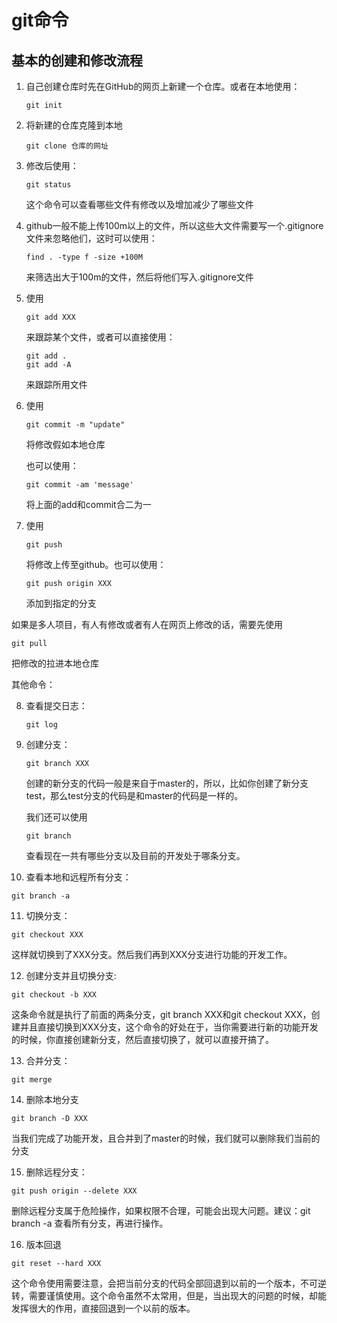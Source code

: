 <!--
 * @Author: your name
 * @Date: 2020-05-21 12:03:46
 * @LastEditTime: 2020-05-29 19:39:43
 * @LastEditors: Please set LastEditors
 * @Description: In User Settings Edit
 * @FilePath: \undefinedc:\Users\conan\Desktop\LongTime\StupidBirdFliesFirst\Command\git.md
--> 
# git命令

## 基本的创建和修改流程
1. 自己创建仓库时先在GitHub的网页上新建一个仓库。或者在本地使用：
   ```
   git init
   ```
2. 将新建的仓库克隆到本地
   ```
   git clone 仓库的网址
   ```
3. 修改后使用：
   ```
   git status
   ```
   这个命令可以查看哪些文件有修改以及增加减少了哪些文件
4. github一般不能上传100m以上的文件，所以这些大文件需要写一个.gitignore文件来忽略他们，这时可以使用：
   ```
   find . -type f -size +100M
   ```
   来筛选出大于100m的文件，然后将他们写入.gitignore文件
5. 使用
   ```
   git add XXX
   ```
   来跟踪某个文件，或者可以直接使用：
   ```
   git add .
   git add -A
   ```
   来跟踪所用文件
6. 使用
   ```
   git commit -m "update"
   ```
   将修改假如本地仓库

   也可以使用：
   ```
   git commit -am 'message'
   ```
   将上面的add和commit合二为一
7. 使用
   ```
   git push
   ```
   将修改上传至github。也可以使用：
   ```
   git push origin XXX
   ```
   添加到指定的分支

如果是多人项目，有人有修改或者有人在网页上修改的话，需要先使用
```
git pull
```
把修改的拉进本地仓库

其他命令：

8. 查看提交日志：
   ```
   git log
   ```
9. 创建分支：
   ```
   git branch XXX
   ```
   创建的新分支的代码一般是来自于master的，所以，比如你创建了新分支test，那么test分支的代码是和master的代码是一样的。

   我们还可以使用
   ```
   git branch
   ```
   查看现在一共有哪些分支以及目前的开发处于哪条分支。

10.  查看本地和远程所有分支：
   ```
   git branch -a
   ```
11. 切换分支：
   ```
   git checkout XXX
   ```
   这样就切换到了XXX分支。然后我们再到XXX分支进行功能的开发工作。

12. 创建分支并且切换分支:
   ```
   git checkout -b XXX
   ```
   这条命令就是执行了前面的两条分支，git branch XXX和git checkout XXX，创建并且直接切换到XXX分支，这个命令的好处在于，当你需要进行新的功能开发的时候，你直接创建新分支，然后直接切换了，就可以直接开搞了。

13. 合并分支：
   ```
   git merge
   ```
14. 删除本地分支
   ```
   git branch -D XXX
   ```
   当我们完成了功能开发，且合并到了master的时候，我们就可以删除我们当前的分支

15. 删除远程分支：
   ```
   git push origin --delete XXX
   ```
   删除远程分支属于危险操作，如果权限不合理，可能会出现大问题。建议：git branch -a 查看所有分支，再进行操作。

16. 版本回退
   ```
   git reset --hard XXX
   ```
   这个命令使用需要注意，会把当前分支的代码全部回退到以前的一个版本，不可逆转，需要谨慎使用。这个命令虽然不太常用，但是，当出现大的问题的时候，却能发挥很大的作用，直接回退到一个以前的版本。